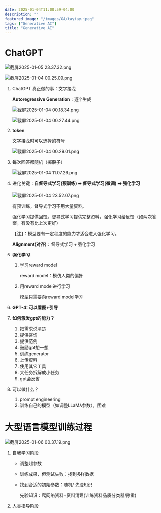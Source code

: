 ```yaml
---
date: 2025-01-04T11:00:59-04:00
description: ""
featured_image: "/images/GA/taytay.jpeg"
tags: ["Generative AI"]
title: "Generative AI"
---
```


# ChatGPT

![截屏2025-01-05 23.37.32.png](https://prod-files-secure.s3.us-west-2.amazonaws.com/2da5ebdb-aecd-4b19-910d-af09587de5f1/ba53c8d8-3a8d-4bb9-a20f-5cd7d295a29f/%E6%88%AA%E5%B1%8F2025-01-05_23.37.32.png)

![截屏2025-01-04 00.25.09.png](https://prod-files-secure.s3.us-west-2.amazonaws.com/2da5ebdb-aecd-4b19-910d-af09587de5f1/740b097c-4c79-42af-bc9b-5817abdc3521/%E6%88%AA%E5%B1%8F2025-01-04_00.25.09.png)

1. ChatGPT 真正做的事：文字接龙

   **Autoregressive Generation**：逐个生成

   ![截屏2025-01-04 00.18.34.png](https://prod-files-secure.s3.us-west-2.amazonaws.com/2da5ebdb-aecd-4b19-910d-af09587de5f1/a140588c-153b-4bf3-812b-794d09b256c2/%E6%88%AA%E5%B1%8F2025-01-04_00.18.34.png)

   ![截屏2025-01-04 00.27.44.png](https://prod-files-secure.s3.us-west-2.amazonaws.com/2da5ebdb-aecd-4b19-910d-af09587de5f1/10249f01-191e-4450-9387-201ee36c281d/247f57f5-a4f8-4859-8ce8-9664487924cd.png)

2. **token**

   文字接龙时可以选择的符号

   ![截屏2025-01-04 00.29.01.png](https://prod-files-secure.s3.us-west-2.amazonaws.com/2da5ebdb-aecd-4b19-910d-af09587de5f1/e0bc078c-68ba-4504-b3dc-2bee0739d6fa/%E6%88%AA%E5%B1%8F2025-01-04_00.29.01.png)

3. 每次回答都随机（掷骰子）

   ![截屏2025-01-04 11.07.26.png](https://prod-files-secure.s3.us-west-2.amazonaws.com/2da5ebdb-aecd-4b19-910d-af09587de5f1/b30b483b-47dd-4cfd-9a2d-bcd030b1b169/%E6%88%AA%E5%B1%8F2025-01-04_11.07.26.png)

4. 进化关键：**自督导式学习(预训练) ➡️ 督导式学习(微调) ➡️ 强化学习**

   ![截屏2025-01-04 23.52.07.png](https://prod-files-secure.s3.us-west-2.amazonaws.com/2da5ebdb-aecd-4b19-910d-af09587de5f1/b2ca8f91-7703-4339-ae03-089a67c3519f/%E6%88%AA%E5%B1%8F2025-01-04_23.52.07.png)

   有预训练，督导式学习不用大量资料。

   强化学习提供回馈。督导式学习提供完整资料，强化学习给反馈（如两次答案，有没有比上次更好）

   【注】：模型要有一定程度的能力才适合进入强化学习。

   **Alignment(对齐)**：督导式学习 + 强化学习

5. **强化学习**

   1. 学习reward model

      reward model：模仿人类的偏好

   2. 用reward model进行学习

      模型只需要向reward model学习

6. **GPT-4: 可以看图+引导**

7. **如何激发gpt的能力？**

   1. 把需求说清楚
   2. 提供咨询
   3. 提供范例
   4. 鼓励gpt想一想
   5. 训练generator
   6. 上传资料
   7. 使用其它工具
   8. 大任务拆解成小任务
   9. gpt会反省

8. 可以做什么？

   1. prompt engineering
   2. 训练自己的模型（如调整LLaMA参数），困难

# 大型语言模型训练过程

![截屏2025-01-06 00.37.19.png](https://prod-files-secure.s3.us-west-2.amazonaws.com/2da5ebdb-aecd-4b19-910d-af09587de5f1/7e6521a3-d2cf-42bc-8550-aacc3027b83f/%E6%88%AA%E5%B1%8F2025-01-06_00.37.19.png)

1. 自我学习阶段

   - 调整超参数

   - 训练成果，但测试失败：找到多样数据

   - 找到合适的初始参数：随机/ 先验知识

     先验知识：爬网络资料+资料清理(训练资料品质分类器/除重)

2. 人类指导阶段
